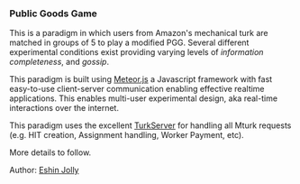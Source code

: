 ### Public Goods Game

This is a paradigm in which users from Amazon's mechanical turk are matched in groups of 5 to play a modified PGG. Several different experimental conditions exist providing varying levels of *information completeness*, and *gossip*.

This paradigm is built using [Meteor.js](https://www.meteor.com/) a Javascript framework with fast easy-to-use client-server communication enabling effective realtime applications. This enables multi-user experimental design, aka real-time interactions over the internet.

This paradigm uses the excellent [TurkServer](https://github.com/HarvardEconCS/turkserver-meteor) for handling all Mturk requests (e.g. HIT creation, Assignment handling, Worker Payment, etc).

More details to follow.

Author: [Eshin Jolly](eshinjolly.com)